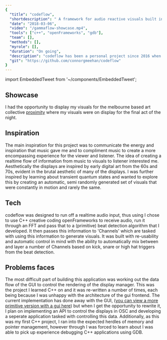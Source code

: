 ```yaml
---
{
  "title": "codeflow",
  "shortdescription": " A framework for audio reactive visuals built in openFrameworks.",
  "date": "2018-03-06",
  "video": "/gammaflow-showcase.mp4",
  "tools": ["c++", "openFrameworks", "gdb"],
  "team": [],
  "methods": [],
  "myrole": [],
  "duration": "On going",
  "description": "codeflow has been a personal project since 2016 when I took Interactive Media at The University of Technology Sydney.  It was here I learned about creative coding through Processing and I've been inspired to move into the field ever since.  I've always had a strong connection to music and imagined shapes and scenes when listening to music and I wanted to explore that by producing a program that communicated these scenes.",
  "git": "https://github.com/connorgmeehan/codeflow"
}
---
```


import EmbeddedTweet from '~/components/EmbeddedTweet';

## Showcase

I had the opportunity to display my visuals for the melbourne based art collective [proximity](https://www.instagram.com/p_r_x_y/) where my visuals were on display for the final act of the night.  

<EmbeddedTweet :ids="['1182883285212397573']" />

## Inspiration

The main inspiration for this project was to communicate the energy and inspiration that music gave me and to compliment music to create a more encompassing experience for the viewer and listener.  The idea of creating a realtime flow of information from music to visuals to listener interested me.  Aesthetically the displays are inspired by early digital art from the 60s and 70s, evident in the brutal aesthetic of many of the displays.  I was further inspired by learning about transient quantum states and wanted to explore this by creating an automatic, semi randomly generated set of visuals that were constantly in motion and rarely the same. 

## Tech

codeflow was designed to run off a realtime audio input, thus using I chose to use C++ creative coding openFrameworks to receive audio, run it through an FFT and pass that to a (primitive) beat detection algorithm that I developed.  It then passes this information to 'Channels' which are tasked with using this information to generate visuals.  It was built with re-usability and automatic control in mind with the ability to automatically mix between and layer a number of Channels based on kick, snare or high hat triggers from the beat detection.

## Problems faces

The most difficult part of building this application was working out the data flow of the GUI to control the rendering of the display manager.  This was the project I learned C++ on and it was re-written a number of times, each being because I was unhappy with the architecture of the gui frontend.  The current implementation has done away with the GUI, ([you can view a more primitive version with a gui here](https://github.com/connorgmeehan/gammaflow_delta)) but when I get the opportunity to rewrite it, I plan on implementing an API to control the displays in OSC and developing a seperate application tasked with controlling this data.
Additionally, as this was my first C++ project, I ran into the expected herdles of memory and pointer management, however through I was forced to learn about I was able to pick up experience debugging C++ applications using GDB.
